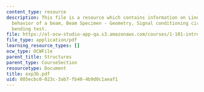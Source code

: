 ```yaml
---
content_type: resource
description: This file is a resource which contains information on Linear elastic
  behavior of a beam, Beam Specimen - Geometry, Signal conditioning circuit and The
  bending test.
file: https://ol-ocw-studio-app-qa.s3.amazonaws.com/courses/1-101-introduction-to-civil-and-environmental-engineering-design-i-fall-2006/805ecbc0023c3ab7fb404b9d0c1aeaf1_exp3b.pdf
file_type: application/pdf
learning_resource_types: []
ocw_type: OCWFile
parent_title: Structures
parent_type: CourseSection
resourcetype: Document
title: exp3b.pdf
uid: 805ecbc0-023c-3ab7-fb40-4b9d0c1aeaf1
---
```

